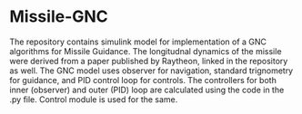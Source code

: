 # Missile-GNC

The repository contains simulink model for implementation of a GNC algorithms for Missile Guidance. The longitudnal dynamics of the missile were derived from a paper published by Raytheon, linked in the repository as well. The GNC model uses observer for navigation, standard trignometry for guidance, and PID control loop for controls. The controllers for both inner (observer) and outer (PID) loop are calculated using the code in the .py file. Control module is used for the same. 
